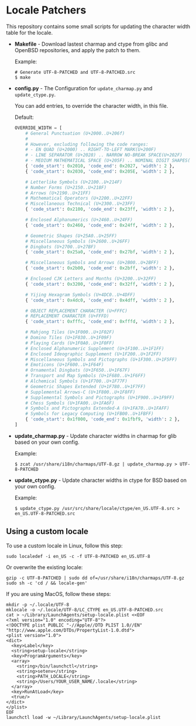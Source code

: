 # Locale Patchers

This repository contains some small scripts for updating the character width table for the locale.

- **Makefile** - Download lastest charmap and ctype from glibc and OpenBSD repositories, and apply the patch to them.

    Example:

    ```console
    # Generate UTF-8-PATCHED and UTF-8-PATCHED.src
    $ make
    ```

- **config.py** - The Configuration for `update_charmap.py` and `update_ctype.py`.

    You can add entries, to override the character width, in this file.

    Default:

    ```python
    OVERRIDE_WIDTH = [
        # General Punctuation (U+2000..U+206f)
        #
        # However, excluding following the code ranges:
        # - EN QUAD (U+2000) .. RIGHT-TO-LEFT MARK(U+200F)
        # - LINE SEPARATOR (U+2028) .. NARROW NO-BREAK SPACE(U+202F)
        # - MEDIUM MATHEMATICAL SPACE (U+205F) .. NOMINAL DIGIT SHAPES(U+206F)
        { 'code_start': 0x2010, 'code_end': 0x2027, 'width': 2 },
        { 'code_start': 0x2030, 'code_end': 0x205E, 'width': 2 },

        # Letterlike Symbols (U+2100..U+214F)
        # Number Forms (U+2150..U+218F)
        # Arrows (U+2190..U+21FF)
        # Mathematical Operators (U+2200..U+22FF)
        # Miscellaneous Technical (U+2300..U+23FF)
        { 'code_start': 0x2100, 'code_end': 0x23ff, 'width': 2 },

        # Enclosed Alphanumerics (U+2460..U+24FF)
        { 'code_start': 0x2460, 'code_end': 0x24ff, 'width': 2 },

        # Geometric Shapes (U+25A0..U+25FF)
        # Miscellaneous Symbols (U+2600..U+26FF)
        # Dingbats (U+2700..U+27BF)
        { 'code_start': 0x25a0, 'code_end': 0x27bf, 'width': 2 },

        # Miscellaneous Symbols and Arrows (U+2B00..U+2BFF)
        { 'code_start': 0x2b00, 'code_end': 0x2bff, 'width': 2 },

        # Enclosed CJK Letters and Months (U+3200..U+32FF)
        { 'code_start': 0x3200, 'code_end': 0x32ff, 'width': 2 },

        # Yijing Hexagram Symbols (U+4DC0..U+4DFF)
        { 'code_start': 0x4dc0, 'code_end': 0x4dff, 'width': 2 },

        # OBJECT REPLACEMENT CHARACTER (U+FFFC)
        # REPLACEMENT CHARACTER (U+FFFD)
        { 'code_start': 0xfffc, 'code_end': 0xfffd, 'width': 2 },

        # Mahjong Tiles (U+1F000..U+1F02F)
        # Domino Tiles (U+1F030..U+1F09F)
        # Playing Cards (U+1F0A0..U+1F0FF)
        # Enclosed Alphanumeric Supplement (U+1F100..U+1F1FF)
        # Enclosed Ideographic Supplement (U+1F200..U+1F2FF)
        # Miscellaneous Symbols and Pictographs (U+1F300..U+1F5FF)
        # Emoticons (U+1F600..U+1F64F)
        # Ornamental Dingbats (U+1F650..U+1F67F)
        # Transport and Map Symbols (U+1F680..U+1F6FF)
        # Alchemical Symbols (U+1F700..U+1F77F)
        # Geometric Shapes Extended (U+1F780..U+1F7FF)
        # Supplemental Arrows-C (U+1F800..U+1F8FF)
        # Supplemental Symbols and Pictographs (U+1F900..U+1F9FF)
        # Chess Symbols (U+1FA00..U+1FA6F)
        # Symbols and Pictographs Extended-A (U+1FA70..U+1FAFF)
        # Symbols for Legacy Computing (U+1FB00..U+1FBFF)
        { 'code_start': 0x1f000, 'code_end': 0x1fbf9, 'width': 2 },
    ]
    ```

- **update_charmap.py** - Update character widths in charmap for glib based on your own config.

    Example:

    ```console
    $ zcat /usr/share/i18n/charmaps/UTF-8.gz | update_charmap.py > UTF-8-PATCHED
    ```

- **update_ctype.py** - Update character widths in ctype for BSD based on your own config.

    Example:

    ```console
    $ update_ctype.py /usr/src/share/locale/ctype/en_US.UTF-8.src > en_US.UTF-8-PATCHED.src
    ```

## Using a custom locale

To use a custom locale in Linux, follow this step:

```shell
sudo localedef -i en_US -c -f UTF-8-PATCHED en_US.UTF-8
```

Or overwrite the existing locale:

```shell
gzip -c UTF-8-PATCHED | sudo dd of=/usr/share/i18n/charmaps/UTF-8.gz
sudo sh -c 'cd / && locale-gen'
```

If you are using MacOS, follow these steps:

```shell
mkdir -p ~/.locale/UTF-8
mklocale -o ~/.locale/UTF-8/LC_CTYPE en_US.UTF-8-PATCHED.src
cat > ~/Library/LaunchAgents/setup-locale.plist <<EOF
<?xml version="1.0" encoding="UTF-8"?>
<!DOCTYPE plist PUBLIC "-//Apple//DTD PLIST 1.0//EN" "http://www.apple.com/DTDs/PropertyList-1.0.dtd">
<plist version="1.0">
<dict>
  <key>Label</key>
  <string>setup-locale</string>
  <key>ProgramArguments</key>
  <array>
    <string>/bin/launchctl</string>
    <string>setenv</string>
    <string>PATH_LOCALE</string>
    <string>/Users/YOUR_USER_NAME/.locale</string>
  </array>
  <key>RunAtLoad</key>
  <true/>
</dict>
</plist>
EOF
launchctl load -w ~/Library/LaunchAgents/setup-locale.plist
```
